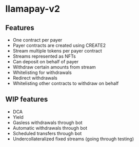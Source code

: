 # llamapay-v2

## Features

- One contract per payer
- Payer contracts are created using CREATE2
- Stream multiple tokens per payer contract
- Streams represented as NFTs
- Can deposit on behalf of payer
- Withdraw certain amounts from stream
- Whitelisting for withdrawals
- Redirect withdrawals 
- Whitelisting other contracts to withdraw on behalf

## WIP features
- DCA
- Yield
- Gasless withdrawals through bot
- Automatic withdrawals through bot
- Scheduled transfers through bot
- Undercollateralized fixed streams (going through testing)
